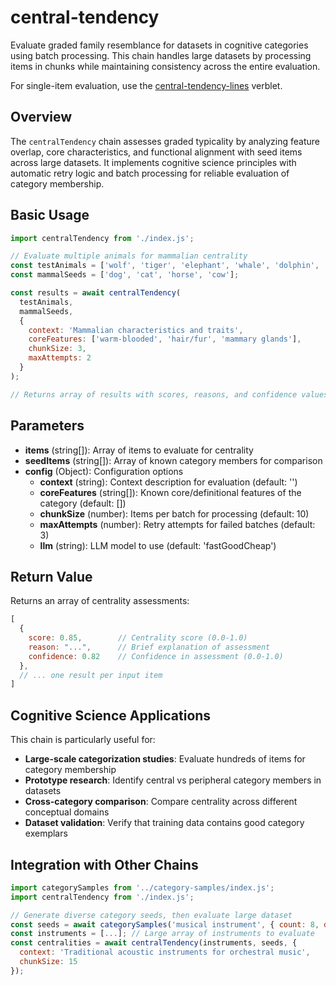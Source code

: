 # central-tendency

Evaluate graded family resemblance for datasets in cognitive categories using batch processing. This chain handles large datasets by processing items in chunks while maintaining consistency across the entire evaluation.

For single-item evaluation, use the [central-tendency-lines](../../verblets/central-tendency-lines) verblet.

## Overview

The `centralTendency` chain assesses graded typicality by analyzing feature overlap, core characteristics, and functional alignment with seed items across large datasets. It implements cognitive science principles with automatic retry logic and batch processing for reliable evaluation of category membership.

## Basic Usage

```javascript
import centralTendency from './index.js';

// Evaluate multiple animals for mammalian centrality
const testAnimals = ['wolf', 'tiger', 'elephant', 'whale', 'dolphin', 'bat'];
const mammalSeeds = ['dog', 'cat', 'horse', 'cow'];

const results = await centralTendency(
  testAnimals,
  mammalSeeds,
  {
    context: 'Mammalian characteristics and traits',
    coreFeatures: ['warm-blooded', 'hair/fur', 'mammary glands'],
    chunkSize: 3,
    maxAttempts: 2
  }
);

// Returns array of results with scores, reasons, and confidence values
```

## Parameters

- **items** (string[]): Array of items to evaluate for centrality
- **seedItems** (string[]): Array of known category members for comparison
- **config** (Object): Configuration options
  - **context** (string): Context description for evaluation (default: '')
  - **coreFeatures** (string[]): Known core/definitional features of the category (default: [])
  - **chunkSize** (number): Items per batch for processing (default: 10)
  - **maxAttempts** (number): Retry attempts for failed batches (default: 3)
  - **llm** (string): LLM model to use (default: 'fastGoodCheap')

## Return Value

Returns an array of centrality assessments:

```javascript
[
  {
    score: 0.85,        // Centrality score (0.0-1.0)
    reason: "...",      // Brief explanation of assessment
    confidence: 0.82    // Confidence in assessment (0.0-1.0)
  },
  // ... one result per input item
]
```

## Cognitive Science Applications

This chain is particularly useful for:
- **Large-scale categorization studies**: Evaluate hundreds of items for category membership
- **Prototype research**: Identify central vs peripheral category members in datasets
- **Cross-category comparison**: Compare centrality across different conceptual domains
- **Dataset validation**: Verify that training data contains good category exemplars

## Integration with Other Chains

```javascript
import categorySamples from '../category-samples/index.js';
import centralTendency from './index.js';

// Generate diverse category seeds, then evaluate large dataset
const seeds = await categorySamples('musical instrument', { count: 8, diversityLevel: 'high' });
const instruments = [...]; // Large array of instruments to evaluate
const centralities = await centralTendency(instruments, seeds, {
  context: 'Traditional acoustic instruments for orchestral music',
  chunkSize: 15
});
``` 